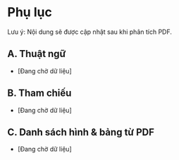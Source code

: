 # Phụ lục

Lưu ý: Nội dung sẽ được cập nhật sau khi phân tích PDF.

## A. Thuật ngữ
- [Đang chờ dữ liệu]

## B. Tham chiếu
- [Đang chờ dữ liệu]

## C. Danh sách hình & bảng từ PDF
- [Đang chờ dữ liệu]

